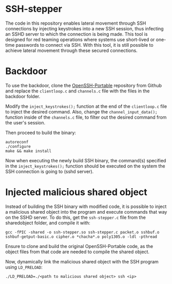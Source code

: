 # SSH-stepper
The code in this repository enables lateral movement through SSH connections by injecting keystrokes into a new SSH session, thus infecting an SSHD server to which the connection is being made. This tool is designed for red teaming operations where systems use short-lived or one-time passwords to connect via SSH. With this tool, it is still possible to achieve lateral movement through these secured connections.


# Backdoor
To use the backdoor, clone the [OpenSSH-Portable](https://github.com/openssh/openssh-portable) repository from Github and replace the `clientloop.c` and `channels.c` file with the files in the backdoor folder. 


Modify the `inject_keystrokes();` function at the end of the `clientloop.c` file to inject the desired command. Also, change the `channel_input_data();` function inside of the `channels.c` file, to filter out the desired command from the user's session.

Then proceed to build the binary:

```
autoreconf
./configure
make && make install
```

Now when executing the newly build SSH binary, the command(s) specified in the `inject_keystrokes();` function should be executed on the system the SSH connection is going to (sshd server).


# Injected malicious shared object
Instead of building the SSH binary with modified code, it is possible to inject a malicious shared object into the program and execute commands that way on the SSHD server. To do this, get the `ssh-stepper.c` file from the sharedobject folder, and compile it with:

```
gcc -fPIC -shared -o ssh-stepper.so ssh-stepper.c packet.o sshbuf.o sshbuf-getput-basic.o cipher.o *chacha*.o poly1305.o -ldl -pthread
```

Ensure to clone and build the original OpenSSH-Portable code, as the object files from that code are needed to compile the shared object.

Now, dynamically link the malicious shared object with the SSH program using `LD_PRELOAD`:

```
./LD_PRELOAD=./<path to malicious shared object> ssh <ip>
```
